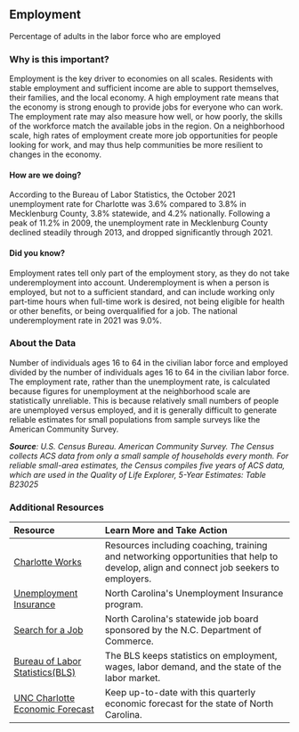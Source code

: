 ## Employment
Percentage of adults in the labor force who are employed

### Why is this important?
Employment is the key driver to economies on all scales. Residents with stable employment and sufficient income are able to support themselves, their families, and the local economy. A high employment rate means that the economy is strong enough to provide jobs for everyone who can work. The employment rate may also measure how well, or how poorly, the skills of the workforce match the available jobs in the region. On a neighborhood scale, high rates of employment create more job opportunities for people looking for work, and may thus help communities be more resilient to changes in the economy.

#### How are we doing?
According to the Bureau of Labor Statistics, the October 2021 unemployment rate for Charlotte was 3.6% compared to 3.8% in Mecklenburg County, 3.8% statewide, and 4.2% nationally. Following a peak of 11.2% in 2009, the unemployment rate in Mecklenburg County declined steadily through 2013, and dropped significantly through 2021.

#### Did you know?
Employment rates tell only part of the employment story, as they do not take underemployment into account. Underemployment is when a person is employed, but not to a sufficient standard, and can include working only part-time hours when full-time work is desired, not being eligible for health or other benefits, or being overqualified for a job. The national underemployment rate in 2021 was 9.0%. 

### About the Data 
Number of individuals ages 16 to 64 in the civilian labor force and employed divided by the number of individuals ages 16 to 64 in the civilian labor force. The employment rate, rather than the unemployment rate, is calculated because figures for unemployment at the neighborhood scale are statistically unreliable. This is because relatively small numbers of people are unemployed versus employed, and it is generally difficult to generate reliable estimates for small populations from sample surveys like the American Community Survey.

_**Source**: U.S. Census Bureau. American Community Survey. The Census collects ACS data from only a small sample of households every month. For reliable small-area estimates, the Census compiles five years of ACS data, which are used in the Quality of Life Explorer, 5-Year Estimates: Table B23025_

### Additional Resources
| Resource | Learn More and Take Action | 
|:--- | :--- |
|[Charlotte Works](http://www.charlotteworks.com/)| Resources including coaching, training and networking opportunities that help to develop, align and connect job seekers to employers.
|[Unemployment Insurance](https://www.des.nc.gov/)| North Carolina's Unemployment Insurance program.
|[Search for a Job](https://www.ncworks.gov/vosnet/Default.aspx)| North Carolina's statewide job board sponsored by the N.C. Department of Commerce.
|[Bureau of Labor Statistics(BLS)](http://www.bls.gov/bls/employment.htm)| The BLS keeps statistics on employment, wages, labor demand, and the state of the labor market.
|[UNC Charlotte Economic Forecast](http://belkcollege.uncc.edu/business-community/economic-forecast) |Keep up-to-date with this quarterly economic forecast for the state of North Carolina.
